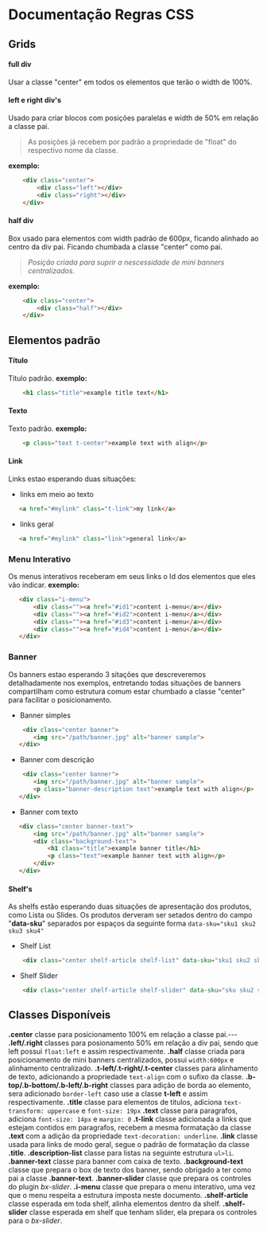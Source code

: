 # Documentação Regras CSS

## Grids

#### full div
Usar a classe "center" em todos os elementos que terão o width de 100%.
#### left e right div's
Usado para criar blocos com posições paralelas e width de 50% em relação a classe pai. 
>As posições já recebem por padrão a propriedade de "float" do respectivo nome da classe.

**exemplo:**
``` html
    <div class="center">
        <div class="left"></div>
        <div class="right"></div>
    </div> 
```
#### half div
Box usado para elementos com width padrão de 600px, ficando alinhado ao centro da div pai. Ficando chumbada a classe "center" como pai. 
>_Posição criada para suprir a nescessidade de mini banners centralizados._ 

**exemplo:**
```html
    <div class="center">
        <div class="half"></div>
    </div>
```

## Elementos padrão

#### Título
Título padrão.
**exemplo:**
```html
    <h1 class="title">example title text</h1>
```
#### Texto
Texto padrão.
**exemplo:**
```html
    <p class="text t-center">example text with align</p>
```
#### Link
Links estao esperando duas situações:
+ links em meio ao texto
 ```html
    <a href="#mylink" class="t-link">my link</a>
 ```
 + links geral
 ```html
    <a href="#mylink" class="link">general link</a>               
 ```
 ### Menu Interativo
 Os menus interativos receberam em seus links o Id dos elementos que eles vão indicar.
 **exemplo:**
 ```html
    <div class="i-menu">
        <div class=""><a href="#id1">content i-menu</a></div>
        <div class=""><a href="#id2">content i-menu</a></div>
        <div class=""><a href="#id3">content i-menu</a></div>
        <div class=""><a href="#id4">content i-menu</a></div>
    </div>
 ```
 ### Banner
Os banners estao esperando 3 sitações que descreveremos detalhadamente nos exemplos, entretando todas situações de banners compartilham como estrutura comum estar chumbado a classe "center" para facilitar o posicionamento.
 + Banner simples
 ```html
     <div class="center banner">
        <img src="/path/banner.jpg" alt="banner sample">
    </div>
 ```
 + Banner com descrição
 ```html
     <div class="center banner">
        <img src="/path/banner.jpg" alt="banner sample">
        <p class="banner-description text">example text with align</p>
    </div>
 ```
 + Banner com texto
 ```html
    <div class="center banner-text">
        <img src="/path/banner.jpg" alt="banner sample">
        <div class="background-text">
            <h1 class="title">example banner title</h1>        
            <p class="text">example banner text with align</p>   
        </div>
    </div>   
 ```
 #### Shelf's
 
As shelfs estão esperando duas situações de apresentação dos produtos, como Lista ou Slides.
Os produtos derveram ser setados dentro do campo "**data-sku**" separados por espaços da seguinte forma ``` data-sku="sku1 sku2 sku3 sku4" ```
+ Shelf List
```html
    <div class="center shelf-article shelf-list" data-sku="sku1 sku2 sku3"></div>
```
+ Shelf Slider
```html
    <div class="center shelf-article shelf-slider" data-sku="sku sku2 sku3"></div>
```
## Classes Disponíveis

**.center** classe para posicionamento 100% em relação a classe pai.---
**.left/.right** classes para posionamento 50% em relação a div pai, sendo que left possui ``` float:left ``` e assim respectivamente.
**.half** classe criada para posicionamento de mini banners centralizados, possui ``` width:600px ``` e alinhamento centralizado.
**.t-left/.t-right/.t-center** classes para alinhamento de texto, adicionando a propriedade ` text-align ` com o sufixo da classe.
**.b-top/.b-bottom/.b-left/.b-right** classes para adição de borda ao elemento, sera adicionado ` border-left ` caso use a classe **t-left** e assim respectivamente.
**.title** classe para elementos de titulos, adiciona `text-transform: uppercase` e `font-size: 19px` 
**.text** classe para paragrafos, adiciona `font-size: 14px` e `margin: 0`
**.t-link** classe adicionada a links que estejam contidos em paragrafos, recebem a mesma formatação da classe **.text** com a adição da propriedade ` text-decoration: underline `.
**.link** classe usada para links de modo geral, segue o padrão de formatação da classe **.title**.
**.description-list** classe para listas na seguinte estrutura `ul>li`.
**.banner-text** classe para banner com caixa de texto.
**.background-text** classe que prepara o box de texto dos banner, sendo obrigado a ter como pai a classe **.banner-text**.
**.banner-slider** classe que prepara os controles do plugin _bx-slider_.
**.i-menu** classe que prepara o menu interativo, uma vez que o menu respeita a estrutura imposta neste documento.
**.shelf-article** classe esperada em toda shelf, alinha elementos dentro da shelf.
**.shelf-slider** classe esperada em shelf que tenham slider, ela prepara os controles para o _bx-slider_.

